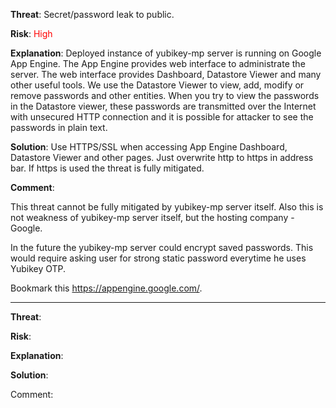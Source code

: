 **Threat**: Secret/password leak to public.

**Risk**: <font color='red'>High</font>

**Explanation**: Deployed instance of yubikey-mp server is running on Google App Engine. The App Engine provides web interface to administrate the server. The web interface provides Dashboard, Datastore Viewer and many other useful tools. We use the Datastore Viewer to view, add, modify or remove passwords and other entities. When you try to view the passwords in the Datastore viewer, these passwords are transmitted over the Internet with unsecured HTTP connection and it is possible for attacker to see the passwords in plain text.

**Solution**: Use HTTPS/SSL when accessing App Engine Dashboard, Datastore Viewer and other pages. Just overwrite http to https in address bar. If https is used the threat is fully mitigated.

**Comment**:

This threat cannot be fully mitigated by yubikey-mp server itself. Also this is not weakness of yubikey-mp server itself, but the hosting company - Google.

In the future the yubikey-mp server could encrypt saved passwords. This would require asking user for strong static password everytime he uses Yubikey OTP.

Bookmark this https://appengine.google.com/.

---

**Threat**:

**Risk**:

**Explanation**:

**Solution**:

Comment: